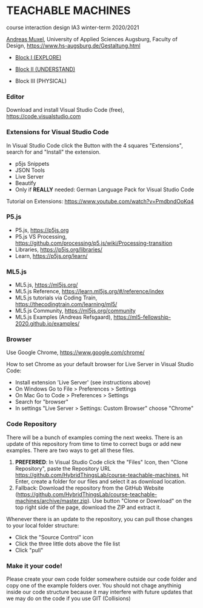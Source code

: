 # TEACHABLE MACHINES
course interaction design IA3 winter-term 2020/2021 

[Andreas Muxel](https://www.andreasmuxel.com/teaching/), University of Applied Sciences Augsburg, Faculty of Design, https://www.hs-augsburg.de/Gestaltung.html

* [Block I (EXPLORE)](https://github.com/HybridThingsLab/course-teachable-machines/tree/master/Block_I)

* [Block II (UNDERSTAND)](https://github.com/HybridThingsLab/course-teachable-machines/tree/master/Block_II)

* Block III (PHYSICAL)

### Editor
Download and install Visual Studio Code (free), https://code.visualstudio.com

### Extensions for Visual Studio Code
In Visual Studio Code click the Button with the 4 squares "Extensions", search for and "Install" the extension.

* p5js Snippets
* JSON Tools
* Live Server
* Beautify
* Only if __REALLY__ needed: German Language Pack for Visual Studio Code

Tutorial on Extensions: https://www.youtube.com/watch?v=PmdbndOoKq4

### P5.js
* P5.js, https://p5js.org
* P5.js VS Processing, https://github.com/processing/p5.js/wiki/Processing-transition 
* Libraries, https://p5js.org/libraries/
* Learn, https://p5js.org/learn/

### ML5.js
* ML5.js, https://ml5js.org/
* ML5.js Reference, https://learn.ml5js.org/#/reference/index
* ML5.js tutorials via Coding Train, https://thecodingtrain.com/learning/ml5/
* ML5.js Community, https://ml5js.org/community 
* ML5.js Examples (Andreas Refsgaard), https://ml5-fellowship-2020.github.io/examples/


### Browser
Use Google Chrome, https://www.google.com/chrome/

How to set Chrome as your default browser for Live Server in Visual Studio Code:

* Install extension 'Live Server' (see instructions above)
* On Windows Go to File > Preferences > Settings
* On Mac Go to Code > Preferences > Settings
* Search for "browser"
* In settings "Live Server > Settings: Custom Browser" choose "Chrome"

### Code Repository
There will be a bunch of examples coming the next weeks. There is an update of this repository from time to time to correct bugs or add new examples. There are two ways to get all these files.

1. __PREFERRED__: In Visual Studio Code click the "Files" Icon, then "Clone Repository", paste the Repository URL https://github.com/HybridThingsLab/course-teachable-machines, hit Enter, create a folder for our files and select it as download location.
2. Fallback: Download the repository from the GitHub Website (https://github.com/HybridThingsLab/course-teachable-machines/archive/master.zip). Use button "Clone or Download" on the top right side of the page, download the ZIP and extract it.

Whenever there is an update to the repository, you can pull those changes to your local folder structure:

* Click the "Source Control" icon
* Click the three little dots above the file list
* Click "pull"

### Make it your code!
Please create your own code folder somewhere outside our code folder and copy one of the example folders over. You should not chage anythinig inside our code structure because it may interfere with future updates that we may do on the code if you use GIT (Collisions)

